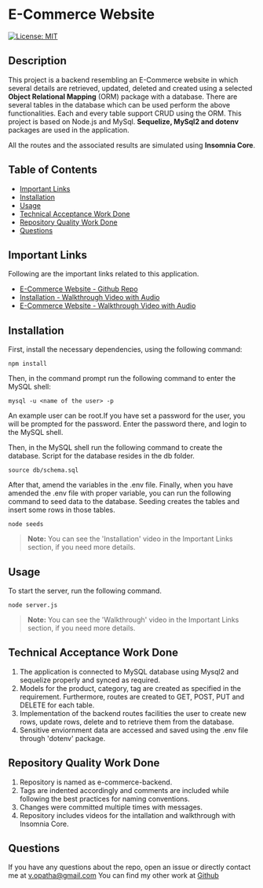 # E-Commerce Website

  [![License: MIT](https://img.shields.io/badge/License-MIT-yellow.svg)](https://opensource.org/licenses/MIT)
     
  ## Description
  This project is a backend resembling an E-Commerce website in which several details are retrieved, updated, deleted and created using a selected **Object Relational Mapping** (ORM) package with a database. There are several tables in the database which can be used perform the above functionalities. Each and every table support CRUD using the ORM. This project is based on Node.js and MySql. **Sequelize, MySql2 and dotenv** packages are used in the application.

  All the routes and the associated results are simulated using **Insomnia Core**.
  
  ## Table of Contents
  * [Important Links](#Important-Links)
  * [Installation](#Installation)
  * [Usage](#Usage)
  * [Technical Acceptance Work Done](#Technical-Acceptance-Work-Done)
  * [Repository Quality Work Done](#Repository-Quality-Work-Done)
  * [Questions](#Questions)

  ## Important Links
  Following are the important links related to this application.
  * [E-Commerce Website - Github Repo](https://github.com/vish-opatha/e-commerce-backend)
  * [Installation - Walkthrough Video with Audio](https://drive.google.com/file/d/1-MQV_2aK166HFlk7FP7zVX21pgT9A36O/view?usp=sharing)
  * [E-Commerce Website - Walkthrough Video with Audio](https://drive.google.com/file/d/1-MQV_2aK166HFlk7FP7zVX21pgT9A36O/view?usp=sharing)

  ## Installation
  First, install the necessary dependencies, using the following command:

  ```
  npm install 
  ```
  Then, in the command prompt run the following command to enter the MySQL shell:

  ```
  mysql -u <name of the user> -p 
  ```
  An example user can be root.If you have set a password for the user, you will be prompted for the password. Enter the password there, and login to the MySQL shell.

  Then, in the MySQL shell run the following command to create the database. Script for the database resides in the db folder.

  ```
  source db/schema.sql
  ```
  After that, amend the variables in the .env file. Finally, when you have amended the .env file with proper variable, you can run the following command to seed data to the database. Seeding creates the tables and insert some rows in those tables.

  ```
  node seeds
  ```
  > **Note:** You can see the 'Installation' video in the Important Links section, if you need more details.

  
  ## Usage
  To start the server, run the following command. 

  ```
  node server.js
  ```
   > **Note:** You can see the 'Walkthrough' video in the Important Links section, if you need more details.

  ## Technical Acceptance Work Done
  1. The application is connected to MySQL database using Mysql2 and sequelize properly and synced as required.
  2. Models for the product, category, tag are created as specified in the requirement. Furthermore, routes are created to GET, POST, PUT and DELETE for each table.
  3. Implementation of the backend routes facilities the user to create new rows, update rows, delete and to retrieve them from the database.
  4. Sensitive enviornment data are accessed and saved using the .env file through 'dotenv' package.
 
  ## Repository Quality Work Done
  1. Repository is named as e-commerce-backend.
  2. Tags are indented accordingly and comments are included while following the best practices for naming conventions.
  3. Changes were committed multiple times with messages.
  4. Repository includes videos for the intallation and walkthrough with Insomnia Core.

  ## Questions
  If you have any questions about the repo, open an issue or directly contact me at <v.opatha@gmail.com> You can find my other work at [Github](https://github.com/vish-op)